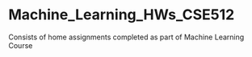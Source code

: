 # Machine_Learning_HWs_CSE512
Consists of home assignments completed as part of Machine Learning Course
